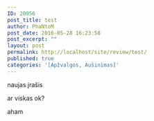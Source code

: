 ```yaml
---
ID: 20956
post_title: test
author: PhaNtoM
post_date: 2016-05-28 16:23:58
post_excerpt: ""
layout: post
permalink: http://localhost/site/review/test/
published: true
categories: '[Apžvalgos, Aušinimas]'
---
```

naujas įrašis

ar viskas ok?

aham